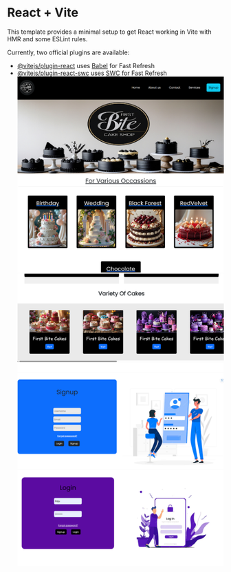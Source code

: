 # React + Vite

This template provides a minimal setup to get React working in Vite with HMR and some ESLint rules.

Currently, two official plugins are available:

- [@vitejs/plugin-react](https://github.com/vitejs/vite-plugin-react/blob/main/packages/plugin-react/README.md) uses [Babel](https://babeljs.io/) for Fast Refresh
- [@vitejs/plugin-react-swc](https://github.com/vitejs/vite-plugin-react-swc) uses [SWC](https://swc.rs/) for Fast Refresh
![image alt](https://github.com/Divyanshbharbat/firstbitecakeshop/blob/33e29dd38c4b518738cb820580d8761588352075/Screenshot%202025-02-02%20212352.png)
![image alt](https://github.com/Divyanshbharbat/firstbitecakeshop/blob/3db9f3d513cafc8aca99108c3aeb331f90b6689a/Screenshot%202025-02-02%20212426.png)
![image alt](https://github.com/Divyanshbharbat/firstbitecakeshop/blob/31b7ac7c5873bd4c4dc16b9ffc5b58b8a0c5f3ba/Screenshot%202025-02-02%20212449.png)
![image alt](https://github.com/Divyanshbharbat/firstbitecakeshop/blob/d00a139587fe9ea20f7399da3925e06d05387331/Screenshot%202025-02-02%20212517.png)
![image alt](https://github.com/Divyanshbharbat/firstbitecakeshop/blob/a3c34999ba0380d369d6ebc196d76de0f080331a/Screenshot%202025-02-02%20212531.png)
